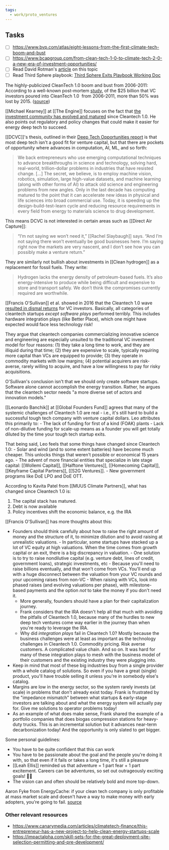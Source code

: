 ```yaml
---
tags:
  - work/proto_ventures
---
```

## Tasks
- [ ] https://www.bvp.com/atlas/eight-lessons-from-the-first-climate-tech-boom-and-bust
- [ ] https://www.bcapgroup.com/from-clean-tech-1-0-to-climate-tech-2-0-a-new-era-of-investment-opportunities/
- [ ] Read David Rotman's [article](https://www.technologyreview.com/2023/12/02/1084059/climate-tech-startups-are-back-and-this-time-they-might-survive/) on this topic
- [ ] Read Third Sphere playbook: [Third Sphere Exits Playbook Working Doc](https://docs.google.com/document/d/1HlhgrI290IH23qDnA7ftfargjHmdKkaIjT4v18OHoUM/edit)

The highly-publicized CleanTech 1.0 boom and bust from 2006-2011: According to a well-known post-mortem [study](https://energy.mit.edu/wp-content/uploads/2016/07/MITEI-WP-2016-06.pdf), of the $25 billion that VC investors poured into CleanTech 1.0  from 2006-2011, more than 50% was lost by 2015. ([source](https://www.bvp.com/atlas/eight-lessons-from-the-first-climate-tech-boom-and-bust))

[[Michael Kearney]] at [[The Engine]] focuses on the fact that [the investment community has evolved and matured](https://medium.com/tough-tech/cleantechs-comeback-38ec13507452) since Cleantech 1.0.  He also points out regulatory and policy changes that could make it easier for energy deep tech to succeed.

[[DCVC]]'s thesis, outlined in their [Deep Tech Opportunities report](https://www.dcvc.com/reports/deep-tech-opportunities-report/) is that most deep tech isn't a good fit for venture capital, but that there are pockets of opportunity where advances in computation, AI, ML, and so forth:
>We back entrepreneurs who use emerging computational techniques to advance breakthroughs in science and technology, solving hard, real-world, trillion-dollar problems in industries that have resisted change.
>[...] The secret, we believe, is to employ machine vision, robotics, simulation, large high-value datasets, and machine learning (along with other forms of AI) to attack old science and engineering problems from new angles. Only in the last decade has computing matured to the point that it can accelerate new ideas in physical and life sciences into broad commercial use. Today, it is speeding up the design-build-test-learn cycle and reducing resource requirements in every field from energy to materials science to drug development.

This means DCVC is not interested in certain areas such as [[Direct Air Capture]]:
>“I’m not saying we won’t need it,” [[Rachel Slaybaugh]] says. “And I’m not saying there won’t eventually be good businesses here. I’m saying right now the markets are very nascent, and I don’t see how you can possibly make a venture return.”

They are similarly not bullish about investments in [[Clean hydrogen]] as a replacement for fossil fuels. They write:
>Hydrogen lacks the energy density of petroleum-based fuels. It’s also energy-intensive to produce while being difficult and expensive to store and transport safely. We don’t think the compromises currently required are worthwhile.

[[Francis O'Sullivan]] et al. showed in 2016 that the Cleantech 1.0 wave [resulted in dismal returns](https://energy.mit.edu/wp-content/uploads/2016/07/MITEI-WP-2016-06.pdf) for VC investors. Basically, all categories of cleantech startups _except software plays_ performed terribly. This includes hardware integration plays (like Better Place), which one might have expected would face less technology risk!

They argue that cleantech companies commercializing innovative science and engineering are especially unsuited to the traditional VC investment model for four reasons: (1) they take a long time to work, and they are illiquid during that time; (2) they are expensive to scale, typically requiring more capital than VCs are equipped to provide; (3) they operate in commodity markets with low margins; (4) potential acquirers are risk-averse, rarely willing to acquire, and have a low willingness to pay for risky acquisitions.

O'Sullivan's conclusion isn't that we should only create software startups. Software alone cannot accomplish the energy transition. Rather, he argues that the cleantech sector needs "a more diverse set of actors and innovation models."

[[Leonardo Banchik]] at [[Global Founders Fund]] agrees that many of the systemic challenges of Cleantech 1.0 are real - i.e., it's still hard to build a successful tough tech company with venture capital dollars. Leo attributes this primarily to:
	- The lack of funding for first of a kind (FOAK) plants
	- Lack of non-dilutive funding for scale-up means as a founder you will get totally diluted by the time your tough tech startup exits.

That being said, Leo feels that some things have changed since Cleantech 1.0:
	- Solar and wind (and to some extent batteries) have become much cheaper. This unlocks things that weren't possible or economical 15 years ago.
	- The advent of more financial entities that specialize in late stage capital: [[Wollemi Capital]], [[Halftone Ventures]], [[Homecoming Capital]], [[Keyframe Capital Partners]], [[S2G Ventures]].
	- New government programs like DoE LPO and DoE OTT.

According to Kavita Patel from [[MUUS Climate Partners]], what has changed since Cleantech 1.0 is:
1. The capital stack has matured.
2. Debt is now available
3. Policy incentives shift the economic balance, e.g. the IRA

[[Francis O'Sullivan]] has more thoughts about this:
- Founders should think carefully about how to raise the right amount of money and the structure of it, to minimize dilution and to avoid raising at unrealistic valuations.
		- In particular, some startups have stacked up a lot of VC equity at high valuations. When the time comes from growth capital or an exit, there is a big discrepancy in valuation.
		- One solution is to try to raise nondilutive capital (e.g. venture debt, lines of credit, government loans), strategic investments, etc
		- Because you'll need to raise billions eventually, and that won't come from VCs. You'll end up with a huge disconnect between the valuation from your VC rounds and your upcoming raises from non-VC
		- When raising with VCs, look into phased raises (and evolving valuations per phase), with milestone-based payments and the option _not_ to take the money if you don't need it.
	- More generally, founders should have a plan for their capitalization journey.
	- Frank considers that the IRA doesn't help all that much with avoiding the pitfalls of Cleantech 1.0, because many of the hurdles to new deep tech ventures come way earlier in the journey than when you're ready to leverage the IRA.
	- Why did _integration plays_ fail in Cleantech 1.0? Mostly because the business challenges were at least as important as the technology challenges in Cleantech 1.0. Commodity pricing. Risk averse customers. A complicated value chain. And so on. It was hard for many of these integration plays to mesh with the business model of their customers and the existing industry they were plugging into.
- Keep in mind that most of these big industries buy from a single provider with a whole catalog of solutions. So even if you have a great (single) product, you'll have trouble selling it unless you're in somebody else's catalog.
- Margins are low in the energy sector, so the system rarely invests (at scale) in problems that don't already exist today. Frank is frustrated by the "impedance mismatch" between what startups & early-stage investors are talking about and what the energy system will actually pay for. Give me solutions to operator problems today!
- As an example of what does make sense, Frank shared the example of a portfolio companies that does biogas compression stations for heavy-duty trucks. This is an incremental solution but it advances near-term decarbonization today! And the opportunity is only slated to get bigger.

Some personal guidelines:
- You have to be quite confident that this can work
- You have to be passionate about the goal and the people you're doing it with, so that even if it fails or takes a long time, it's still a pleasure
- [[Leah Ellis]] reminded us that adventure = 1 part fear + 1 part excitement.  Careers can be adventures, so set out outrageously exciting goals! 💪🏼
- The vision can and often should be relatively bold and more top-down.

Aaron Fyke from EnergyCache: if your clean tech company is only profitable at mass market scale and doesn't have a way to make money with early adopters, you're going to fail. [source](https://www.greentechmedia.com/articles/read/energy-cache-ceo-on-selling-into-energy-markets-grid-storage-and-scaling)
### Other relevant resources
- https://www.canarymedia.com/articles/climatetech-finance/this-entrepreneur-has-a-new-project-to-help-clean-energy-startups-scale
- https://impactalpha.com/skill-sets-for-the-great-deployment-site-selection-permitting-and-pre-development/